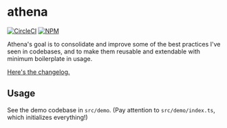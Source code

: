 # athena

[![CircleCI](https://circleci.com/gh/aldahick/athena.svg?style=shield)](https://circleci.com/gh/aldahick/athena)
[![NPM](https://img.shields.io/npm/v/@athenajs/core)](https://npmjs.com/package/@athenajs/core)

Athena's goal is to consolidate and improve some of the best practices I've seen in codebases, and to make them reusable and extendable with minimum boilerplate in usage.

[Here's the changelog.](https://github.com/aldahick/athena/tree/master/CHANGELOG.md)

## Usage

See the demo codebase in `src/demo`. (Pay attention to `src/demo/index.ts`, which initializes everything!)
